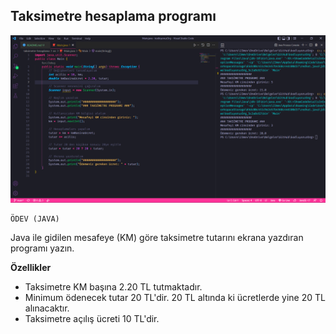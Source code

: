 ## Taksimetre hesaplama programı
![Taksimetre hesaplama programı](https://github.com/mevlutcelik/javaBootcamp/blob/main/taksimetre-hesaplama/screenshot.png?raw=true)
```
ÖDEV (JAVA)
```
Java ile gidilen mesafeye (KM) göre taksimetre tutarını ekrana yazdıran programı yazın.

**Özellikler**
* Taksimetre KM başına 2.20 TL tutmaktadır.
* Minimum ödenecek tutar 20 TL'dir. 20 TL altında ki ücretlerde yine 20 TL alınacaktır.
* Taksimetre açılış ücreti 10 TL'dir.
